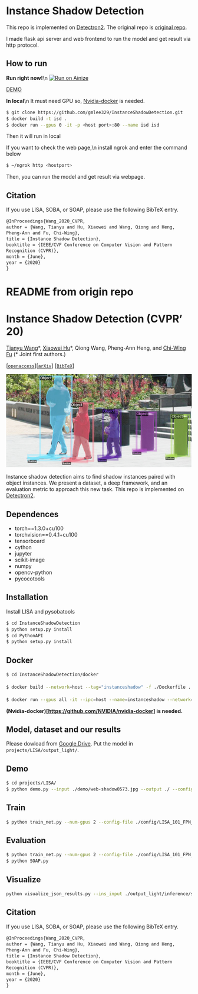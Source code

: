 # Instance Shadow Detection
This repo is implemented on [Detectron2](https://github.com/facebookresearch/detectron2).
The original repo is [original repo](https://github.com/stevewongv/InstanceShadowDetection).

I made flask api server and web frontend to run the model and get result via http protocol.

## How to run
**Run right now!**\n
[![Run on Ainize](https://ainize.ai/static/images/run_on_ainize_button.svg)](https://ainize.web.app/redirect?git_repo=https://github.com/gmlee329/InstanceShadowDetection)

[DEMO](https://master-instance-shadow-detection-gmlee329.endpoint.ainize.ai)

**In local**\n
It must need GPU so, [Nvidia-docker](https://github.com/NVIDIA/nvidia-docker) is needed.
```bash 
$ git clone https://github.com/gmlee329/InstanceShadowDetection.git
$ docker build -t isd .
$ docker run --gpus 0 -it -p <host port>:80 --name isd isd
```
Then it will run in local

If you want to check the web page,\n
install ngrok and enter the command below
```bash
$ ~/ngrok http <hostport>
```
Then, you can run the model and get result via webpage. 

## <a name="CitingLISA"></a> Citation
If you use LISA, SOBA, or SOAP, please use the following BibTeX entry.

```
@InProceedings{Wang_2020_CVPR,
author = {Wang, Tianyu and Hu, Xiaowei and Wang, Qiong and Heng, Pheng-Ann and Fu, Chi-Wing},
title = {Instance Shadow Detection},
booktitle = {IEEE/CVF Conference on Computer Vision and Pattern Recognition (CVPR)},
month = {June},
year = {2020}
}
```
#
# README from origin repo
# Instance Shadow Detection (CVPR’ 20)

[Tianyu Wang](https://stevewongv.github.io)\*, [Xiaowei Hu](https://xw-hu.github.io)\*, Qiong Wang,  Pheng-Ann Heng,  and [Chi-Wing Fu](http://www.cse.cuhk.edu.hk/~cwfu/)
 (\* Joint first authors.)

[[`openaccess`](http://openaccess.thecvf.com/content_CVPR_2020/papers/Wang_Instance_Shadow_Detection_CVPR_2020_paper.pdf)][[`arXiv`](https://arxiv.org/abs/1911.07034)] [[`BibTeX`](#CitingLISA)]


![-c](demo/demo.jpeg)

Instance shadow detection aims to find shadow instances paired with object instances. We present a dataset, a deep framework, and an evaluation metric to approach this new task. This repo is implemented on [Detectron2](https://github.com/facebookresearch/detectron2).

## Dependences

* torch==1.3.0+cu100
* torchvision==0.4.1+cu100
* tensorboard
* cython
* jupyter
* scikit-image
* numpy
* opencv-python
* pycocotools




## Installation 

Install LISA and pysobatools

```bash
$ cd InstanceShadowDetection
$ python setup.py install
$ cd PythonAPI
$ python setup.py install
```

## Docker

```bash
$ cd InstanceShadowDetection/docker

$ docker build --network=host --tag="instanceshadow" -f ./Dockerfile .

$ docker run --gpus all -it --ipc=host --name=instanceshadow --network=host -v /YOURPATH:/data instanceshadow:latest
```

**(Nvidia-docker)[https://github.com/NVIDIA/nvidia-docker] is needed.**

## Model, dataset and our results

Please dowload from [Google Drive](https://drive.google.com/drive/folders/1MKxyq3R6AUeyLai9i9XWzG2C_n5f0ppP). Put the model in `projects/LISA/output_light/`. 

## Demo

```bash
$ cd projects/LISA/
$ python demo.py --input ./demo/web-shadow0573.jpg --output ./ --config ./config/LISA_101_FPN_3x_demo.yaml
```

## Train

```bash
$ python train_net.py --num-gpus 2 --config-file ./config/LISA_101_FPN_3x.yaml

```
## Evaluation

```bash
$ python train_net.py --num-gpus 2 --config-file ./config/LISA_101_FPN_3x.yaml --eval-only --resume
$ python SOAP.py
```

## Visualize
```bash
python visualize_json_results.py --ins_input ./output_light/inference/soba_instances_results.json --ass_input ./output_light/inference/soba_association_results.json --output ./output_light/results --dataset soba_cast_shadow_val_full
```
## <a name="CitingLISA"></a> Citation
If you use LISA, SOBA, or SOAP, please use the following BibTeX entry.

```
@InProceedings{Wang_2020_CVPR,
author = {Wang, Tianyu and Hu, Xiaowei and Wang, Qiong and Heng, Pheng-Ann and Fu, Chi-Wing},
title = {Instance Shadow Detection},
booktitle = {IEEE/CVF Conference on Computer Vision and Pattern Recognition (CVPR)},
month = {June},
year = {2020}
}
```
